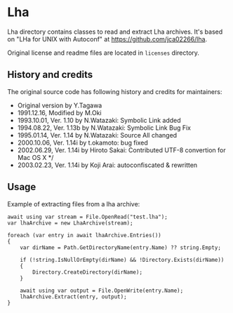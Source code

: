 ﻿# Lha

Lha directory contains classes to read and extract Lha archives. It's based on "LHa for UNIX with Autoconf" at https://github.com/jca02266/lha.

Original license and readme files are located in `licenses` directory.

## History and credits

The original source code has following history and credits for maintainers:
- Original version by Y.Tagawa
- 1991.12.16, Modified by M.Oki
- 1993.10.01, Ver. 1.10 by N.Watazaki: Symbolic Link added
- 1994.08.22, Ver. 1.13b by N.Watazaki: Symbolic Link Bug Fix
- 1995.01.14, Ver. 1.14 by N.Watazaki: Source All changed
- 2000.10.06, Ver. 1.14i by t.okamoto: bug fixed
- 2002.06.29, Ver. 1.14i by Hiroto Sakai: Contributed UTF-8 convertion for Mac OS X                    */
- 2003.02.23, Ver. 1.14i by Koji Arai: autoconfiscated & rewritten

## Usage

Example of extracting files from a lha archive:

```
await using var stream = File.OpenRead("test.lha");
var lhaArchive = new LhaArchive(stream);

foreach (var entry in await lhaArchive.Entries())
{
    var dirName = Path.GetDirectoryName(entry.Name) ?? string.Empty;

    if (!string.IsNullOrEmpty(dirName) && !Directory.Exists(dirName))
    {
        Directory.CreateDirectory(dirName);
    }
    
    await using var output = File.OpenWrite(entry.Name);
    lhaArchive.Extract(entry, output);
}
```